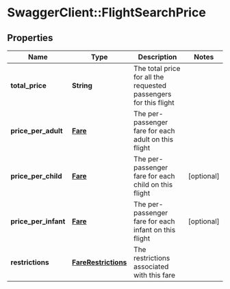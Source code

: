 # SwaggerClient::FlightSearchPrice

## Properties
Name | Type | Description | Notes
------------ | ------------- | ------------- | -------------
**total_price** | **String** | The total price for all the requested passengers for this flight | 
**price_per_adult** | [**Fare**](Fare.md) | The per-passenger fare for each adult on this flight | 
**price_per_child** | [**Fare**](Fare.md) | The per-passenger fare for each child on this flight | [optional] 
**price_per_infant** | [**Fare**](Fare.md) | The per-passenger fare for each infant on this flight | [optional] 
**restrictions** | [**FareRestrictions**](FareRestrictions.md) | The restrictions associated with this fare | 


